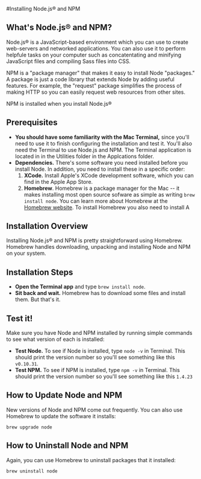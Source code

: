 #Installing Node.js® and NPM

## What's Node.js®  and NPM?
Node.js® is a JavaScript-based environment which you can use to create web-servers and networked applications. You can also use it to perform helpfule tasks on your computer such as concatentating and minifying JavaScript files and compiling Sass files into CSS.

NPM is a "package manager" that makes it easy to install Node "packages." A package is just a code library that extends Node by adding useful features. For example, the "request" package simplifies the process of making HTTP so you can easily request web resources from other sites.

NPM is installed when you install Node.js®

## Prerequisites
* **You should have some familiarity with the Mac Terminal,** since you'll need to use it to finish configuring the installation and test it. You'll also need the Terminal to use Node.js and NPM. The Terminal application is located in in the Utilities folder in the Applcations folder.
* **Dependencies.** There's some software you need installed before you install Node. In addition, you need to install these in a specific order:
  1. **XCode.** Install Apple's XCode development software, which you can find in the Apple App Store. 
  2. **Homebrew**. Homebrew is a package manager for the Mac -- it makes installing most open source sofware as simple as writing `brew install node`. You can learn more about Homebrew at the [Homebrew website](http://brew.sh/). To install Homebrew you also need to install A

## Installation Overview
Installing Node.js® and NPM is pretty straightforward using Homebrew. Homebrew handles downloading, unpacking and installing Node and NPM on your system.

## Installation Steps
* **Open the Terminal app** and type `brew install node`.
* **Sit back and wait.** Homebrew has to download some files and install them. But that's it.
 
## Test it!
Make sure you have Node and NPM installed by running simple commands to see what version of each is installed:

* **Test Node.** To see if Node is installed, type `node -v` in Terminal. This should print the version number so you'll see something like this `v0.10.31`.
* **Test NPM.** To see if NPM is installed, type `npm -v` in Terminal. This should print the version number so you'll see something like this `1.4.23`

## How to Update Node and NPM
New versions of Node and NPM come out frequently. You can also use Homebrew to update the software it installs:

`brew upgrade node`

## How to Uninstall Node and NPM
Again, you can use Homebrew to uninstall packages that it installed:

`brew uninstall node`